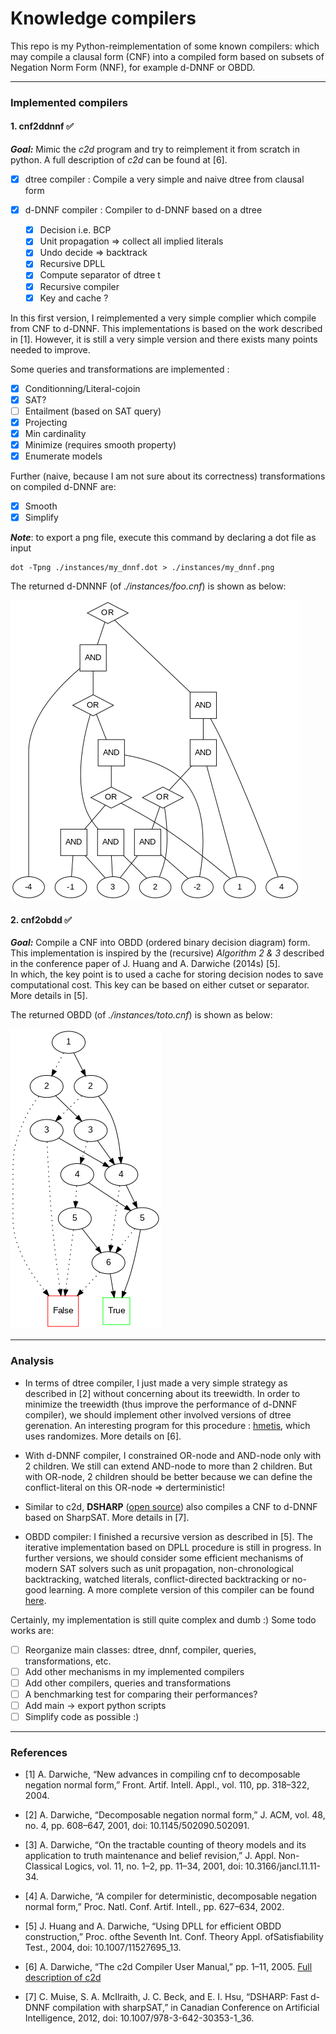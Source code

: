 # Knowledge compilers

This repo is my Python-reimplementation of some known compilers: which may compile a clausal form (CNF) into a compiled form based on subsets of Negation Norm Form (NNF), for example d-DNNF or OBDD. 

---

### Implemented compilers 

#### 1. cnf2ddnnf :white_check_mark:

***Goal:*** Mimic the *c2d* program and try to reimplement it from scratch in python. A full description of *c2d* can be found at [6]. 

- [X] dtree compiler : Compile a very simple and naive dtree from clausal form
- [X] d-DNNF compiler : Compiler to d-DNNF based on a dtree 

    - [x] Decision i.e. BCP
    - [x] Unit propagation => collect all implied literals 
    - [x] Undo decide => backtrack
    - [x] Recursive DPLL
    - [x] Compute separator of dtree t
    - [x] Recursive compiler 
    - [x] Key and cache ?

In this first version, I reimplemented a very simple complier which compile from CNF to d-DNNF. This implementations is based on the work described in [1]. However, it is still a very simple version and there exists many points needed to improve. 

Some queries and transformations are implemented :

- [x] Conditionning/Literal-cojoin
- [x] SAT? 
- [ ] Entailment (based on SAT query)
- [x] Projecting
- [x] Min cardinality
- [x] Minimize (requires smooth property)
- [x] Enumerate models

Further (naive, because I am not sure about its correctness) transformations on compiled d-DNNF are:

- [x] Smooth
- [x] Simplify

***Note***: to export a png file, execute this command by declaring a dot file as input

```
dot -Tpng ./instances/my_dnnf.dot > ./instances/my_dnnf.png
```

The returned d-DNNNF (of *./instances/foo.cnf*) is shown as below:

![png](./instances/my_dnnf.png)

#### 2. cnf2obdd :white_check_mark:

***Goal:*** Compile a CNF into OBDD (ordered binary decision diagram) form. This implementation is inspired by the (recursive) *Algorithm 2 & 3* described in the conference paper of J. Huang and A. Darwiche (2014s) [5].  
In which, the key point is to used a cache for storing decision nodes to save computational cost. This key can be based on either cutset or separator. More details in [5].

The returned OBDD (of *./instances/toto.cnf*) is shown as below:

![png](./instances/toto.png)

---

### Analysis

- In terms of dtree compiler, I just made a very simple strategy as described in [2] without concerning about its treewidth. In order to minimize the treewidth (thus improve the performance of d-DNNF compiler), we should implement other involved versions of dtree gerenation. An interesting program for this procedure : [hmetis](http://www-users.cs.umn.edu/∼karypis/metis/hmetis/), which uses randomizes. More details on [6].

- With d-DNNF compiler, I constrained OR-node and AND-node only with 2 children. We still can extend AND-node to more than 2 children. But with OR-node, 2 children should be better because we can define the conflict-literal on this OR-node => derterministic!

- Similar to c2d, **DSHARP** ([open source](https://github.com/QuMuLab/dsharp)) also compiles a CNF to d-DNNF based on SharpSAT. More details in [7].

- OBDD compiler: I finished a recursive version as described in [5]. The iterative implementation based on DPLL procedure is still in progress. In further versions, we should consider some efficient mechanisms of modern SAT solvers such as unit propagation, non-chronological backtracking, watched literals, conflict-directed backtracking or no-good learning. A more complete version of this compiler can be found [here](http://www.disc.lab.uec.ac.jp/toda/code/cnf2obdd.html).  

Certainly, my implementation is still quite complex and dumb :) Some todo works are: 

- [ ] Reorganize main classes: dtree, dnnf, compiler, queries, transformations, etc.
- [ ] Add other mechanisms in my implemented compilers
- [ ] Add other compilers, queries and transformations
- [ ] A benchmarking test for comparing their performances? 
- [ ] Add main -> export python scripts
- [ ] Simplify code as possible :) 

---

### References

- [1] A. Darwiche, “New advances in compiling cnf to decomposable negation normal form,” Front. Artif. Intell. Appl., vol. 110, pp. 318–322, 2004. 

- [2] A. Darwiche, “Decomposable negation normal form,” J. ACM, vol. 48, no. 4, pp. 608–647, 2001, doi: 10.1145/502090.502091.

- [3] A. Darwiche, “On the tractable counting of theory models and its application to truth maintenance and belief revision,” J. Appl. Non-Classical Logics, vol. 11, no. 1–2, pp. 11–34, 2001, doi: 10.3166/jancl.11.11-34.

- [4] A. Darwiche, “A compiler for deterministic, decomposable negation normal form,” Proc. Natl. Conf. Artif. Intell., pp. 627–634, 2002.

- [5] J. Huang and A. Darwiche, “Using DPLL for efficient OBDD construction,” Proc. ofthe Seventh Int. Conf. Theory Appl. ofSatisfiability Test., 2004, doi: 10.1007/11527695_13.

- [6] A. Darwiche, “The c2d Compiler User Manual,” pp. 1–11, 2005. [Full description of c2d](http://reasoning.cs.ucla.edu/c2d/)

- [7] C. Muise, S. A. McIlraith, J. C. Beck, and E. I. Hsu, “DSHARP: Fast d-DNNF compilation with sharpSAT,” in Canadian Conference on Artificial Intelligence, 2012, doi: 10.1007/978-3-642-30353-1_36.